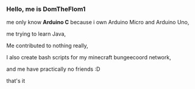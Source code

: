 ### Hello, me is DomTheFlom1
me only know <b>Arduino C</b> because i own Arduino Micro and Arduino Uno,

me trying to learn Java,

Me contributed to nothing really,

I also create bash scripts for my minecraft bungeecoord network,

and me have practically no friends :D

that's it


